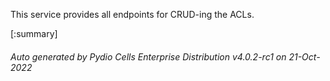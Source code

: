 






This service provides all endpoints for CRUD-ing the ACLs.

[:summary]

###### Auto generated by Pydio Cells Enterprise Distribution v4.0.2-rc1 on 21-Oct-2022
